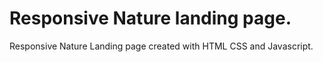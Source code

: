 # Responsive Nature landing page.

Responsive Nature Landing page created with HTML CSS and Javascript.
